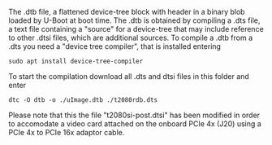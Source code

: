 The .dtb file, a flattened device-tree block with header in a binary blob loaded by U-Boot at boot time.
The .dtb is obtained by compiling a .dts file, a text file containing a "source" for a device-tree that may include reference to other .dtsi files, which are additional sources.
To compile a .dtb from a .dts you need a "device tree compiler", that is installed entering

`sudo apt install device-tree-compiler`

To start the compilation download all .dts and dtsi files in this folder and enter

`dtc -O dtb -o ./uImage.dtb ./t2080rdb.dts`

Please note that this the file "t2080si-post.dtsi" has been modified in order to accomodate a video card attached on the onboard PCIe 4x (J20) using a PCIe 4x to PCIe 16x adaptor cable.